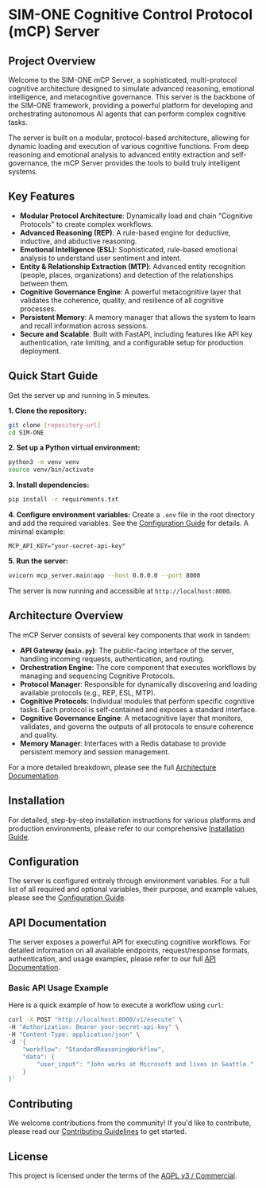 # SIM-ONE Cognitive Control Protocol (mCP) Server

## Project Overview

Welcome to the SIM-ONE mCP Server, a sophisticated, multi-protocol cognitive architecture designed to simulate advanced reasoning, emotional intelligence, and metacognitive governance. This server is the backbone of the SIM-ONE framework, providing a powerful platform for developing and orchestrating autonomous AI agents that can perform complex cognitive tasks.

The server is built on a modular, protocol-based architecture, allowing for dynamic loading and execution of various cognitive functions. From deep reasoning and emotional analysis to advanced entity extraction and self-governance, the mCP Server provides the tools to build truly intelligent systems.

## Key Features

*   **Modular Protocol Architecture**: Dynamically load and chain "Cognitive Protocols" to create complex workflows.
*   **Advanced Reasoning (REP)**: A rule-based engine for deductive, inductive, and abductive reasoning.
*   **Emotional Intelligence (ESL)**: Sophisticated, rule-based emotional analysis to understand user sentiment and intent.
*   **Entity & Relationship Extraction (MTP)**: Advanced entity recognition (people, places, organizations) and detection of the relationships between them.
*   **Cognitive Governance Engine**: A powerful metacognitive layer that validates the coherence, quality, and resilience of all cognitive processes.
*   **Persistent Memory**: A memory manager that allows the system to learn and recall information across sessions.
*   **Secure and Scalable**: Built with FastAPI, including features like API key authentication, rate limiting, and a configurable setup for production deployment.

## Quick Start Guide

Get the server up and running in 5 minutes.

**1. Clone the repository:**
```bash
git clone [repository-url]
cd SIM-ONE
```

**2. Set up a Python virtual environment:**
```bash
python3 -m venv venv
source venv/bin/activate
```

**3. Install dependencies:**
```bash
pip install -r requirements.txt
```

**4. Configure environment variables:**
Create a `.env` file in the root directory and add the required variables. See the [Configuration Guide](./docs/CONFIGURATION.md) for details. A minimal example:
```
MCP_API_KEY="your-secret-api-key"
```

**5. Run the server:**
```bash
uvicorn mcp_server.main:app --host 0.0.0.0 --port 8000
```
The server is now running and accessible at `http://localhost:8000`.

## Architecture Overview

The mCP Server consists of several key components that work in tandem:

*   **API Gateway (`main.py`)**: The public-facing interface of the server, handling incoming requests, authentication, and routing.
*   **Orchestration Engine**: The core component that executes workflows by managing and sequencing Cognitive Protocols.
*   **Protocol Manager**: Responsible for dynamically discovering and loading available protocols (e.g., REP, ESL, MTP).
*   **Cognitive Protocols**: Individual modules that perform specific cognitive tasks. Each protocol is self-contained and exposes a standard interface.
*   **Cognitive Governance Engine**: A metacognitive layer that monitors, validates, and governs the outputs of all protocols to ensure coherence and quality.
*   **Memory Manager**: Interfaces with a Redis database to provide persistent memory and session management.

For a more detailed breakdown, please see the full [Architecture Documentation](./docs/ARCHITECTURE.md).

## Installation

For detailed, step-by-step installation instructions for various platforms and production environments, please refer to our comprehensive [Installation Guide](./docs/INSTALLATION.md).

## Configuration

The server is configured entirely through environment variables. For a full list of all required and optional variables, their purpose, and example values, please see the [Configuration Guide](./docs/CONFIGURATION.md).

## API Documentation

The server exposes a powerful API for executing cognitive workflows. For detailed information on all available endpoints, request/response formats, authentication, and usage examples, please refer to our full [API Documentation](./docs/API_DOCUMENTATION.md).

### Basic API Usage Example

Here is a quick example of how to execute a workflow using `curl`:

```bash
curl -X POST "http://localhost:8000/v1/execute" \
-H "Authorization: Bearer your-secret-api-key" \
-H "Content-Type: application/json" \
-d '{
    "workflow": "StandardReasoningWorkflow",
    "data": {
        "user_input": "John works at Microsoft and lives in Seattle."
    }
}'
```

## Contributing

We welcome contributions from the community! If you'd like to contribute, please read our [Contributing Guidelines](./CONTRIBUTING.md) to get started.

## License

This project is licensed under the terms of the [AGPL v3 / Commercial](../LICENSE).
